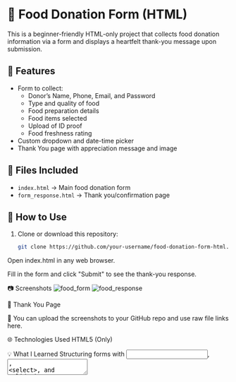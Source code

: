 # 🍱 Food Donation Form (HTML)

This is a beginner-friendly HTML-only project that collects food donation information via a form and displays a heartfelt thank-you message upon submission.

## 📌 Features

- Form to collect:
  - Donor’s Name, Phone, Email, and Password
  - Type and quality of food
  - Food preparation details
  - Food items selected
  - Upload of ID proof
  - Food freshness rating
- Custom dropdown and date-time picker
- Thank You page with appreciation message and image

## 📂 Files Included

- `index.html` → Main food donation form
- `form_response.html` → Thank you/confirmation page

## 🎯 How to Use

1. Clone or download this repository:
   ```bash
   git clone https://github.com/your-username/food-donation-form-html.git
Open index.html in any web browser.

Fill in the form and click "Submit" to see the thank-you response.

📷 Screenshots
![food_form](https://github.com/user-attachments/assets/9f508726-7414-43eb-bb42-b99de42f9f3a)
![food_response](https://github.com/user-attachments/assets/3b128b38-3854-4054-8a8a-c50221e50457)


🙏 Thank You Page

📌 You can upload the screenshots to your GitHub repo and use raw file links here.

🌐 Technologies Used
HTML5 (Only)

💡 What I Learned
Structuring forms with <input>, <textarea>, <select>, and validation

Using datetime-local for timestamps

Handling form submission and displaying a response page

Creating a clean UI using basic HTML

🚀 Future Improvements
Add CSS for better layout and responsiveness

Use JavaScript to validate input dynamically

Backend integration with Django/Node.js to store data

📄 License
This project is open source under the MIT License.

🙌 Acknowledgments
“Helping hands 👋 are better than praying lips 🙏” — You’re making a difference!

🛠 GitHub Setup Steps (For You)
Go to GitHub → New Repository → Name: food-donation-form-html

Add index.html, form_response.html, and README.md

(Optional) Add screenshots to the repo and update the README with image URLs.

